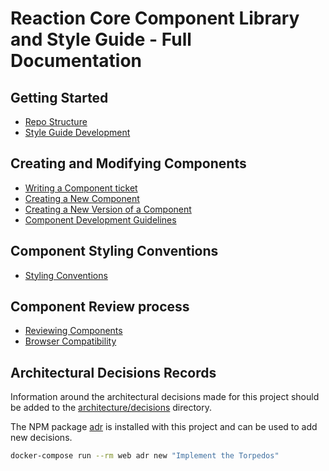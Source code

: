 # Reaction Core Component Library and Style Guide - Full Documentation

## Getting Started

- [Repo Structure](./repo-structure.md)
- [Style Guide Development](./style-guide-development.md)

## Creating and Modifying Components

- [Writing a Component ticket](../.github/ISSUE_TEMPLATE/component_request.md)
- [Creating a New Component](./creating-new-component.md)
- [Creating a New Version of a Component](./creating-new-component-version.md)
- [Component Development Guidelines](./component-development-guidelines.md)

## Component Styling Conventions

- [Styling Conventions](./styling-conventions.md)

## Component Review process

- [Reviewing Components](./reviewing-components.md)
- [Browser Compatibility](./browser-compatibility.md)

## Architectural Decisions Records

Information around the architectural decisions made for this project should be
added to the [architecture/decisions](./architecture/decisions) directory.

The NPM package [adr](https://www.npmjs.com/package/adr) is installed with this
project and can be used to add new decisions.

```sh
docker-compose run --rm web adr new "Implement the Torpedos"
```
